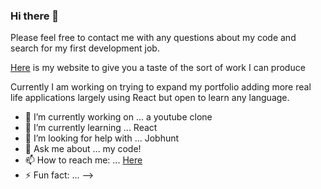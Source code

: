 ### Hi there 👋

Please feel free to contact me with any questions about my code and search for my first development job. 

[Here](https://tobydawson.netlify.app/) is my website to give you a taste of the sort of work I can produce 

Currently I am working on trying to expand my portfolio adding more real life applications largely using React but open to learn any language.

- 🔭 I’m currently working on ... a youtube clone
- 🌱 I’m currently learning ... React
- 🤔 I’m looking for help with ... Jobhunt
- 💬 Ask me about ... my code! 
- 📫 How to reach me: ... [Here](https://tobydawson.netlify.app/)
- ⚡ Fun fact: ... 
-->
